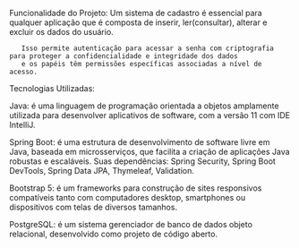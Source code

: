 Funcionalidade do Projeto:
	     Um sistema de cadastro é essencial para qualquer aplicação que é composta de inserir, ler(consultar), alterar e excluir os dados do usuário.
       
       Isso permite autenticação para acessar a senha com criptografia para proteger a confidencialidade e integridade dos dados 
       e os papéis têm permissões específicas associadas a nível de acesso.


Tecnologias Utilizadas:

  Java: é uma linguagem de programação orientada a objetos amplamente utilizada para desenvolver aplicativos de software, com a  versão 11 com IDE IntelliJ. 
  
  Spring Boot:  é uma estrutura de desenvolvimento de software livre em Java, baseada em microsserviços, que facilita a criação de aplicações Java robustas e escaláveis.
                Suas dependências: Spring Security, Spring Boot DevTools, Spring Data JPA, Thymeleaf, Validation. 
  
  Bootstrap 5:  é um frameworks para construção de sites responsivos compatíveis tanto com computadores desktop, smartphones ou dispositivos com telas de diversos tamanhos.
  
  PostgreSQL:  é um sistema gerenciador de banco de dados objeto relacional, desenvolvido como projeto de código aberto. 
